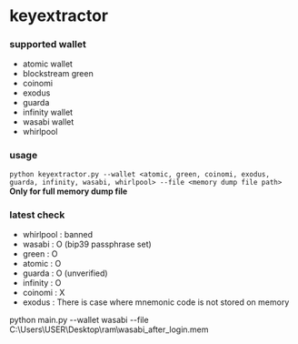 # keyextractor

### supported wallet
- atomic wallet
- blockstream green
- coinomi
- exodus
- guarda
- infinity wallet
- wasabi wallet
- whirlpool

### usage
```python keyextractor.py --wallet <atomic, green, coinomi, exodus, guarda, infinity, wasabi, whirlpool> --file <memory dump file path>```
**Only for full memory dump file**

### latest check
- whirlpool : banned
- wasabi : O (bip39 passphrase set)
- green : O
- atomic : O
- guarda : O (unverified)
- infinity : O
- coinomi : X
- exodus : There is case where mnemonic code is not stored on memory


python main.py --wallet wasabi --file C:\Users\USER\Desktop\ram\wasabi_after_login.mem

